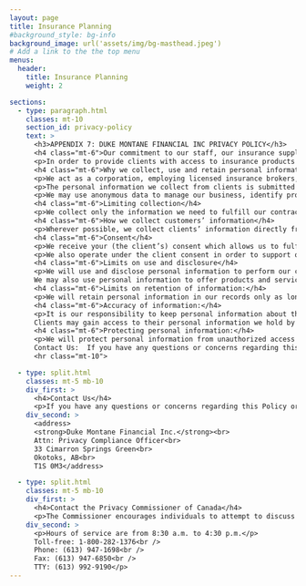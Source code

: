 ```yaml
---
layout: page
title: Insurance Planning
#background_style: bg-info
background_image: url('assets/img/bg-masthead.jpeg')
# Add a link to the the top menu
menus:
  header:
    title: Insurance Planning
    weight: 2

sections:
  - type: paragraph.html
    classes: mt-10
    section_id: privacy-policy
    text: >
      <h3>APPENDIX 7: DUKE MONTANE FINANCIAL INC PRIVACY POLICY</h3>
      <h4 class="mt-6">Our commitment to our staff, our insurance suppliers and our clients</h4>
      <p>In order to provide clients with access to insurance products and services, we collect certain personal information about both, generally on behalf of our insurance providers.   Our commitment goes beyond meeting legal requirements for protecting personal information.  The trust and confidence that clients and insurers hold in us, including our ability to protect the confidentiality of personal information and the privacy of the individuals who provide it, are critical to our success as a business.  This Policy applies to our employees and any third party service providers or representatives with which we contract.</p>
      <h4 class="mt-6">Why we collect, use and retain personal information</h4>
      <p>We act as a corporation, employing licensed insurance brokers, working with an MGA to provide the products offered by insurance companies, using administrative and marketing services from the MGA, wherein our Privacy Policy meets the standards of both our MGA’s and insurer’s privacy policies.  Insurers’ privacy policies typically identify us as brokers, agents, or advisors.  Insurers require us to obtain, use and retain certain essential personal information about clients pursuant of offering insurance products.  This information includes history about the client’s health, financial, work, and family.</p>
      <p>The personal information we collect from clients is submitted to our MGA for submission to insurers. This information is essential and is required to provide services and products that clients have requested.  This information is used to determine insurance risk, assess eligibility for products, to administer those products once purchased and to fulfill certain regulatory requirements.  This can include health information, financial information and history and information about avocations.  We retain this information in order to be able to administer business, provide ongoing service to clients and insurers and when we are required to do so by law. Our MGA retains some of this information in order to meet regulations and provide service to us and to our clients as an intermediary between us as brokers and the insurers. For more information about our MGA’s Privacy Policy, please contact our Privacy Compliance Officer using the information at the end of this document. </p>
      <p>We may use anonymous data to manage our business, identify products and services that will benefit clientel and to prepare reports about our business.</p>
      <h4 class="mt-6">Limiting collection</h4>
      <p>We collect only the information we need to fulfill our contracts with clients and insurers and to meet our regulatory obligations.  We will use only fair and lawful means to collect this information.  We will collect information only with consent.</p>
      <h4 class="mt-6">How we collect customers’ information</h4>
      <p>Wherever possible, we collect clients’ information directly from the client to whom we appropriately hold out as their insurance broker, agent, or advisor.  Information may be obtained through government agencies, other insurers and financial institutions.  We may collect any required health information about clients directly from the client.  Our third party service providers or those providing service to insurers, such as underwriting agencies, and other authorized representatives may also collect this information on our behalf.</p>
      <h4 class="mt-6">Consent</h4>
      <p>We receive your (the client’s) consent which allows us to fulfill our contractual obligations to the insurer.  The client consent we receive includes consent to provide personal information to our MGA and insurers.  When collecting information for the insurer, the client’s consent is required, while specific consent is received directly by the insurer via a signed contract (i.e. an application) provided to us by insurers. </p>
      <p>We also operate under the client consent in order to support our sales activities.  When a client requests or uses any of the products or services we make available, we will transfer whatever information is necessary by implied consent.   If we receive notice from an insurer that a client has withdrawn consent for the continued use and retention of personal information, we will take whatever steps are necessary to adhere to the Act.  This may require termination of our relationship with client.  We will act on whatever instructions we receive from the insurer regarding the client’s status.</p>
      <h4 class="mt-6">Limits on use and disclosure</h4>
      <p>We will use and disclose personal information to perform our contractual duties, to provide you with information and when we are required to do so by law. We may disclose this personal information to our employees or service providers so that they can perform their duties, to insurers and any person or organization to which consent has been given and where authorized by law.  Where personal information is provided to service providers, we require them to protect that information consistent with our policies and practices.  
      We may also use personal information to offer products and services that we believe will interest clients but we will never give or sell personal information to third parties for marketing purposes.</p>
      <h4 class="mt-6">Limits on retention of information:</h4>
      <p>We will retain personal information in our records only as long as it is needed for the purposes identified, or as legally required or permitted.</p>
      <h4 class="mt-6">Accuracy of information:</h4>
      <p>It is our responsibility to keep personal information about the client as accurate and up-to-date as possible.  Both the insurer and the client are responsible for providing us with notices of changes that they receive directly.  An individual may challenge the completeness and accuracy of his/her personal information that we hold.   We will make any necessary corrections to information about a client that is shown to be incomplete or inaccurate and we will notify any third parties, including insurers, if we make such corrections.  
      Clients may gain access to their personal information we hold by making an access request directly to us and/or insurer on whose behalf we hold the information.  In situations where a client seeks corrections to information we hold, we will act on the instructions of the client as their authorized representative, depending on the corrections required.   Any disagreement or discrepancy regarding accuracy will be documented.</p>
      <h4 class="mt-6">Protecting personal information:</h4>
      <p>We will protect personal information from unauthorized access or use by ensuring that safeguards are in place, including physical security measures for our locations, operational policies, procedures and access protocols and technological measures for our computer systems.  We will use safeguards to prevent unauthorized access to personal information during the destruction process.  
      Contact Us:  If you have any questions or concerns regarding this Policy or how we manage your personal information, please contact our Privacy Compliance Officer.  Please note that a complaint should be directed in writing.  We will not respond to complaints via email.</p>
      <hr class="mt-10">

  - type: split.html
    classes: mt-5 mb-10
    div_first: >
      <h4>Contact Us</h4>
      <p>If you have any questions or concerns regarding this Policy or how we manage your personal information, please contact our Privacy Compliance Officer.  Please note that a complaint should be directed in writing.  We will not respond to complaints via email.</p>
    div_second: >
      <address>
      <strong>Duke Montane Financial Inc.</strong><br>
      Attn: Privacy Compliance Officer<br>
      33 Cimarron Springs Green<br>
      Okotoks, AB<br>
      T1S 0M3</address>

  - type: split.html
    classes: mt-5 mb-10
    div_first: >
      <h4>Contact the Privacy Commissioner of Canada</h4> 
      <p>The Commissioner encourages individuals to attempt to discuss concerns directly with the organization first.<br />
    div_second: >
      <p>Hours of service are from 8:30 a.m. to 4:30 p.m.</p>
      Toll-free: 1-800-282-1376<br />
      Phone: (613) 947-1698<br />
      Fax: (613) 947-6850<br />
      TTY: (613) 992-9190</p>
---
```

